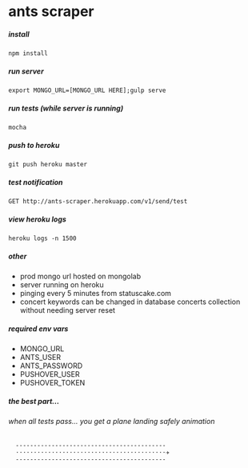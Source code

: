 # ants scraper
  
##### install
```
npm install
```

##### run server
```
export MONGO_URL=[MONGO_URL HERE];gulp serve
```

##### run tests (while server is running)
```
mocha
```

##### push to heroku
```
git push heroku master  
```

##### test notification
```
GET http://ants-scraper.herokuapp.com/v1/send/test
```


##### view heroku logs
```
heroku logs -n 1500
```

##### other
* prod mongo url hosted on mongolab
* server running on heroku
* pinging every 5 minutes from statuscake.com
* concert keywords can be changed in database concerts collection without needing server reset

##### required env vars
* MONGO_URL
* ANTS_USER
* ANTS_PASSWORD
* PUSHOVER_USER
* PUSHOVER_TOKEN

##### the best part... 
###### when all tests pass... you get a plane landing safely animation
```
  ------------------------------------------
  ⋅⋅⋅⋅⋅⋅⋅⋅⋅⋅⋅⋅⋅⋅⋅⋅⋅⋅⋅⋅⋅⋅⋅⋅⋅⋅⋅⋅⋅⋅⋅⋅⋅⋅⋅⋅⋅⋅⋅⋅⋅⋅✈
  ------------------------------------------
```

